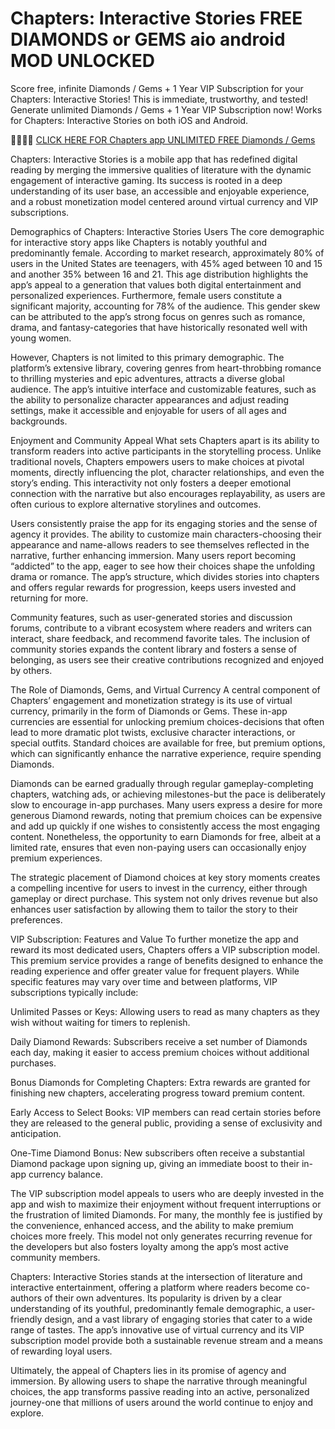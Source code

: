 # Chapters: Interactive Stories FREE DIAMONDS or GEMS aio android MOD UNLOCKED

Score free, infinite Diamonds / Gems + 1 Year VIP Subscription for your Chapters: Interactive Stories! This is immediate, trustworthy, and tested! Generate unlimited Diamonds / Gems + 1 Year VIP Subscription now! Works for Chapters: Interactive Stories on both iOS and Android.

👱🏽👱🏽  <a href="https://generatenow.bond/new/pages/chapters.html">CLICK HERE FOR Chapters app UNLIMITED FREE Diamonds / Gems</a>

Chapters: Interactive Stories is a mobile app that has redefined digital reading by merging the immersive qualities of literature with the dynamic engagement of interactive gaming. Its success is rooted in a deep understanding of its user base, an accessible and enjoyable experience, and a robust monetization model centered around virtual currency and VIP subscriptions.

Demographics of Chapters: Interactive Stories Users
The core demographic for interactive story apps like Chapters is notably youthful and predominantly female. According to market research, approximately 80% of users in the United States are teenagers, with 45% aged between 10 and 15 and another 35% between 16 and 21. This age distribution highlights the app’s appeal to a generation that values both digital entertainment and personalized experiences. Furthermore, female users constitute a significant majority, accounting for 78% of the audience. This gender skew can be attributed to the app’s strong focus on genres such as romance, drama, and fantasy-categories that have historically resonated well with young women.

However, Chapters is not limited to this primary demographic. The platform’s extensive library, covering genres from heart-throbbing romance to thrilling mysteries and epic adventures, attracts a diverse global audience. The app’s intuitive interface and customizable features, such as the ability to personalize character appearances and adjust reading settings, make it accessible and enjoyable for users of all ages and backgrounds.

Enjoyment and Community Appeal
What sets Chapters apart is its ability to transform readers into active participants in the storytelling process. Unlike traditional novels, Chapters empowers users to make choices at pivotal moments, directly influencing the plot, character relationships, and even the story’s ending. This interactivity not only fosters a deeper emotional connection with the narrative but also encourages replayability, as users are often curious to explore alternative storylines and outcomes.

Users consistently praise the app for its engaging stories and the sense of agency it provides. The ability to customize main characters-choosing their appearance and name-allows readers to see themselves reflected in the narrative, further enhancing immersion. Many users report becoming “addicted” to the app, eager to see how their choices shape the unfolding drama or romance. The app’s structure, which divides stories into chapters and offers regular rewards for progression, keeps users invested and returning for more.

Community features, such as user-generated stories and discussion forums, contribute to a vibrant ecosystem where readers and writers can interact, share feedback, and recommend favorite tales. The inclusion of community stories expands the content library and fosters a sense of belonging, as users see their creative contributions recognized and enjoyed by others.

The Role of Diamonds, Gems, and Virtual Currency
A central component of Chapters’ engagement and monetization strategy is its use of virtual currency, primarily in the form of Diamonds or Gems. These in-app currencies are essential for unlocking premium choices-decisions that often lead to more dramatic plot twists, exclusive character interactions, or special outfits. Standard choices are available for free, but premium options, which can significantly enhance the narrative experience, require spending Diamonds.

Diamonds can be earned gradually through regular gameplay-completing chapters, watching ads, or achieving milestones-but the pace is deliberately slow to encourage in-app purchases. Many users express a desire for more generous Diamond rewards, noting that premium choices can be expensive and add up quickly if one wishes to consistently access the most engaging content. Nonetheless, the opportunity to earn Diamonds for free, albeit at a limited rate, ensures that even non-paying users can occasionally enjoy premium experiences.

The strategic placement of Diamond choices at key story moments creates a compelling incentive for users to invest in the currency, either through gameplay or direct purchase. This system not only drives revenue but also enhances user satisfaction by allowing them to tailor the story to their preferences.

VIP Subscription: Features and Value
To further monetize the app and reward its most dedicated users, Chapters offers a VIP subscription model. This premium service provides a range of benefits designed to enhance the reading experience and offer greater value for frequent players. While specific features may vary over time and between platforms, VIP subscriptions typically include:

Unlimited Passes or Keys: Allowing users to read as many chapters as they wish without waiting for timers to replenish.

Daily Diamond Rewards: Subscribers receive a set number of Diamonds each day, making it easier to access premium choices without additional purchases.

Bonus Diamonds for Completing Chapters: Extra rewards are granted for finishing new chapters, accelerating progress toward premium content.

Early Access to Select Books: VIP members can read certain stories before they are released to the general public, providing a sense of exclusivity and anticipation.

One-Time Diamond Bonus: New subscribers often receive a substantial Diamond package upon signing up, giving an immediate boost to their in-app currency balance.

The VIP subscription model appeals to users who are deeply invested in the app and wish to maximize their enjoyment without frequent interruptions or the frustration of limited Diamonds. For many, the monthly fee is justified by the convenience, enhanced access, and the ability to make premium choices more freely. This model not only generates recurring revenue for the developers but also fosters loyalty among the app’s most active community members.
 
Chapters: Interactive Stories stands at the intersection of literature and interactive entertainment, offering a platform where readers become co-authors of their own adventures. Its popularity is driven by a clear understanding of its youthful, predominantly female demographic, a user-friendly design, and a vast library of engaging stories that cater to a wide range of tastes. The app’s innovative use of virtual currency and its VIP subscription model provide both a sustainable revenue stream and a means of rewarding loyal users.

Ultimately, the appeal of Chapters lies in its promise of agency and immersion. By allowing users to shape the narrative through meaningful choices, the app transforms passive reading into an active, personalized journey-one that millions of users around the world continue to enjoy and explore.
